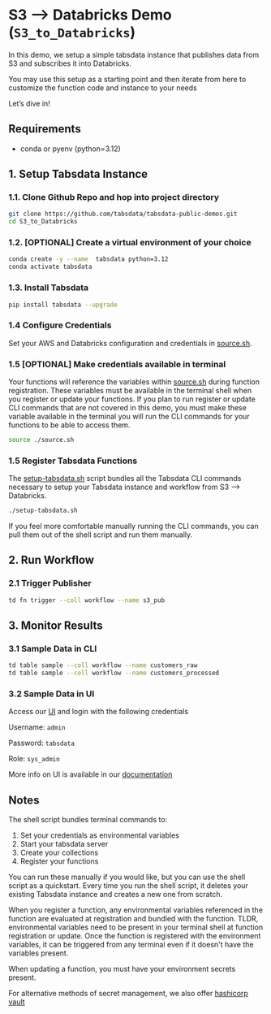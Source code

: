 # S3 --> Databricks Demo (`S3_to_Databricks`)

In this demo, we setup a simple tabsdata instance that publishes data from S3 and subscribes it into Databricks. 

You may use this setup as a starting point and then iterate from here to customize the function code and instance to your needs

Let’s dive in!

## Requirements

* conda or pyenv (python=3.12)

## 1. Setup Tabsdata Instance

### 1.1. Clone Github Repo and hop into project directory

```sh
git clone https://github.com/tabsdata/tabsdata-public-demos.git
cd S3_to_Databricks
```

### 1.2. [OPTIONAL] Create a virtual environment of your choice 

```sh
conda create -y --name  tabsdata python=3.12
conda activate tabsdata
```
### 1.3. Install Tabsdata

```sh
pip install tabsdata --upgrade
```

### 1.4 Configure Credentials

Set your AWS and Databricks configuration and credentials in [source.sh](./source.sh).

### 1.5 [OPTIONAL] Make credentials available in terminal

Your functions will reference the variables within [source.sh](./source.sh) during function registration. These variables must be available in the terminal shell when you register or update your functions. If you plan to run register or update CLI commands that are not covered in this demo, you must make these variable available in the terminal you will run the CLI commands for your functions to be able to access them.

```sh
source ./source.sh
```

### 1.5 Register Tabsdata Functions

The [setup-tabsdata.sh](./source.sh) script bundles all the Tabsdata CLI commands necessary to setup your Tabsdata instance and workflow from S3 --> Databricks.

```bash
./setup-tabsdata.sh
```

If you feel more comfortable manually running the CLI commands, you can pull them out of the shell script and run them manually. 

## 2. Run Workflow

### 2.1 Trigger Publisher
```sh
td fn trigger --coll workflow --name s3_pub
```

## 3. Monitor Results

### 3.1 Sample Data in CLI

```sh
td table sample --coll workflow --name customers_raw
td table sample --coll workflow --name customers_processed
```

### 3.2 Sample Data in UI

Access our [UI](http://localhost:2457/login) and login with the following credentials 

Username:
```admin```

Password:
```tabsdata```

Role:
```sys_admin```


More info on UI is available in our [documentation](https://docs.tabsdata.com/latest/guide/user_interface/main.html)

## Notes

The shell script bundles terminal commands to:
  1. Set your credentials as environmental variables
  2. Start your tabsdata server
  3. Create your collections
  4. Register your functions 

You can run these manually if you would like, but you can use the shell script as a quickstart. Every time you run the shell script, it deletes your existing Tabsdata instance and creates a new one from scratch. 

When you register a function, any environmental variables referenced in the function are evaluated at registration and bundled with the function. TLDR, environmental variables need to be present in your terminal shell at function registration or update. Once the function is registered with the environment variables, it can be triggered from any terminal even if it doesn't have the variables present. 

When updating a function, you must have your environment secrets present. 

For alternative methods of secret management, we also offer [hashicorp vault](https://docs.tabsdata.com/latest/guide/secrets_management/hashicorp/main.html)
